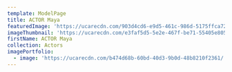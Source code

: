 ```yaml
---
template: ModelPage
title: ACTOR Maya
featuredImage: 'https://ucarecdn.com/903d4cd6-e9d5-461c-986d-5175ffca7285/'
imageThumbnail: 'https://ucarecdn.com/e3faf5d5-5e2e-467f-be71-55405e805ef1/'
firstName: ACTOR Maya
collection: Actors
imagePortfolio:
  - image: 'https://ucarecdn.com/b474d68b-60bd-40d3-9b0d-48b8210f2361/'
---
```



